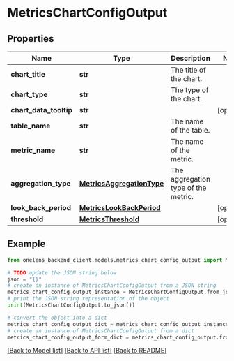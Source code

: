 # MetricsChartConfigOutput


## Properties

Name | Type | Description | Notes
------------ | ------------- | ------------- | -------------
**chart_title** | **str** | The title of the chart. | 
**chart_type** | **str** | The type of the chart. | 
**chart_data_tooltip** | **str** |  | [optional] 
**table_name** | **str** | The name of the table. | 
**metric_name** | **str** | The name of the metric. | 
**aggregation_type** | [**MetricsAggregationType**](MetricsAggregationType.md) | The aggregation type of the metric. | 
**look_back_period** | [**MetricsLookBackPeriod**](MetricsLookBackPeriod.md) |  | [optional] 
**threshold** | [**MetricsThreshold**](MetricsThreshold.md) |  | [optional] 

## Example

```python
from onelens_backend_client.models.metrics_chart_config_output import MetricsChartConfigOutput

# TODO update the JSON string below
json = "{}"
# create an instance of MetricsChartConfigOutput from a JSON string
metrics_chart_config_output_instance = MetricsChartConfigOutput.from_json(json)
# print the JSON string representation of the object
print(MetricsChartConfigOutput.to_json())

# convert the object into a dict
metrics_chart_config_output_dict = metrics_chart_config_output_instance.to_dict()
# create an instance of MetricsChartConfigOutput from a dict
metrics_chart_config_output_form_dict = metrics_chart_config_output.from_dict(metrics_chart_config_output_dict)
```
[[Back to Model list]](../README.md#documentation-for-models) [[Back to API list]](../README.md#documentation-for-api-endpoints) [[Back to README]](../README.md)


